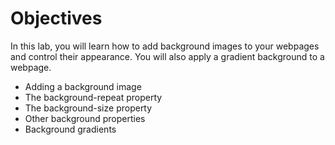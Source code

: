 # Objectives

In this lab, you will learn how to add background images to your webpages and control their appearance. You will also apply a gradient background to a webpage.

- Adding a background image
- The background-repeat property
- The background-size property
- Other background properties
- Background gradients
